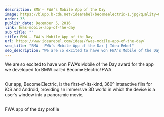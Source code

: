 ```yaml
---
description: BMW – FWA’s Mobile App of the Day
image: https://blupp.b-cdn.net/idearebel/becomeelectric-1.jpg?quality=80&width=800
order: 33
publish_date: December 5, 2016
link: fwas-mobile-app-of-the-day
sub_title: ""
title: BMW – FWA’s Mobile App of the Day
url: https://www.idearebel.com/ideas/fwas-mobile-app-of-the-day/
seo_title: "BMW - FWA’s Mobile App of the Day | Idea Rebel"
seo_description: "We are so excited to have won FWA’s Mobile of the Day award for the app we developed for BMW called Become Electric! FWA. Our app, Become Electric, is the first-of-its-kind, 360º interactive film for iOS and Android, providing an immersive 3D world in which the device is a user’s window into a panoramic movie. … Continued"
---
```

We are so excited to have won FWA’s Mobile of the Day award for the app we developed for BMW called Become Electric! FWA.

\
Our app, Become Electric, is the first-of-its-kind, 360º interactive film for iOS and Android, providing an immersive 3D world in which the device is a user’s window into a panoramic movie.

\
FWA app of the day profile
